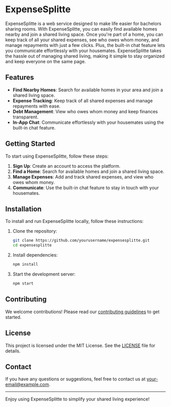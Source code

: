 # ExpenseSplitte

ExpenseSplitte is a web service designed to make life easier for bachelors sharing rooms. With ExpenseSplitte, you can easily find available homes nearby and join a shared living space. Once you're part of a home, you can keep track of all your shared expenses, see who owes whom money, and manage repayments with just a few clicks. Plus, the built-in chat feature lets you communicate effortlessly with your housemates. ExpenseSplitte takes the hassle out of managing shared living, making it simple to stay organized and keep everyone on the same page.

## Features

- **Find Nearby Homes**: Search for available homes in your area and join a shared living space.
- **Expense Tracking**: Keep track of all shared expenses and manage repayments with ease.
- **Debt Management**: View who owes whom money and keep finances transparent.
- **In-App Chat**: Communicate effortlessly with your housemates using the built-in chat feature.

## Getting Started

To start using ExpenseSplitte, follow these steps:

1. **Sign Up**: Create an account to access the platform.
2. **Find a Home**: Search for available homes and join a shared living space.
3. **Manage Expenses**: Add and track shared expenses, and view who owes whom money.
4. **Communicate**: Use the built-in chat feature to stay in touch with your housemates.

## Installation

To install and run ExpenseSplitte locally, follow these instructions:

1. Clone the repository:
    ```bash
    git clone https://github.com/yourusername/expensesplitte.git
    cd expensesplitte
    ```
2. Install dependencies:
    ```bash
    npm install
    ```
3. Start the development server:
    ```bash
    npm start
    ```

## Contributing

We welcome contributions! Please read our [contributing guidelines](CONTRIBUTING.md) to get started.

## License

This project is licensed under the MIT License. See the [LICENSE](LICENSE) file for details.

## Contact

If you have any questions or suggestions, feel free to contact us at [your-email@example.com](mailto:your-email@example.com).

---

Enjoy using ExpenseSplitte to simplify your shared living experience!
